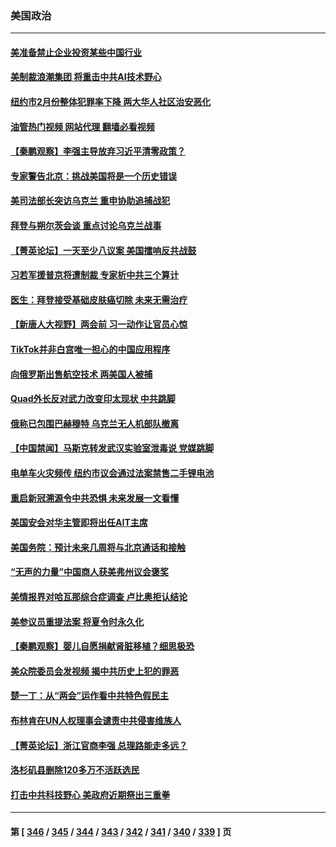 ### 美国政治
---
#### [美准备禁止企业投资某些中国行业](../../pages/ncid1078159/n13942805.md?03041645) 
#### [美制裁浪潮集团 将重击中共AI技术野心](../../pages/ncid1078159/n13942798.md?03041645) 
#### [纽约市2月份整体犯罪率下降 两大华人社区治安恶化](../../pages/ncid1078159/n13942739.md?03041645) 
#### [油管热门视频 网站代理 翻墙必看视频](http://138.2.39.72:81/youtube.html?epic-marker?03041645)
#### [【秦鹏观察】李强主导放弃习近平清零政策？](../../pages/ncid1078159/n13942614.md?03041645) 
#### [专家警告北京：挑战美国将是一个历史错误](../../pages/ncid1078159/n13942591.md?03041645) 
#### [美司法部长突访乌克兰 重申协助追捕战犯](../../pages/ncid1078159/n13942581.md?03041645) 
#### [拜登与朔尔茨会谈 重点讨论乌克兰战事](../../pages/ncid1078159/n13942613.md?03041645) 
#### [【菁英论坛】一天至少八议案 美国擂响反共战鼓](../../pages/ncid1078159/n13942561.md?03041645) 
#### [习若军援普京将遭制裁 专家析中共三个算计](../../pages/ncid1078159/n13941775.md?03041645) 
#### [医生：拜登接受基础皮肤癌切除 未来无需治疗](../../pages/ncid1078159/n13942582.md?03041645) 
#### [【新唐人大视野】两会前 习一动作让官员心惊](../../pages/ncid1078159/n13942364.md?03041645) 
#### [TikTok并非白宫唯一担心的中国应用程序](../../pages/ncid1078159/n13942494.md?03041645) 
#### [向俄罗斯出售航空技术 两美国人被捕](../../pages/ncid1078159/n13942501.md?03041645) 
#### [Quad外长反对武力改变印太现状 中共跳脚](../../pages/ncid1078159/n13942426.md?03041645) 
#### [俄称已包围巴赫穆特 乌克兰无人机部队撤离](../../pages/ncid1078159/n13942287.md?03041645) 
#### [【中国禁闻】马斯克转发武汉实验室泄毒说 党媒跳脚](../../pages/ncid1078159/n13941847.md?03041645) 
#### [电单车火灾频传 纽约市议会通过法案禁售二手锂电池](../../pages/ncid1078159/n13942077.md?03041645) 
#### [重启新冠溯源令中共恐惧 未来发展一文看懂](../../pages/ncid1078159/n13941816.md?03041645) 
#### [美国安会对华主管即将出任AIT主席](../../pages/ncid1078159/n13942040.md?03041645) 
#### [美国务院：预计未来几周将与北京通话和接触](../../pages/ncid1078159/n13941886.md?03041645) 
#### [“无声的力量”中国商人获美弗州议会褒奖](../../pages/ncid1078159/n13941208.md?03041645) 
#### [美情报界对哈瓦那综合症调查 卢比奥拒认结论](../../pages/ncid1078159/n13941937.md?03041645) 
#### [美参议员重提法案 将夏令时永久化](../../pages/ncid1078159/n13941903.md?03041645) 
#### [【秦鹏观察】婴儿自愿捐献肾脏移植？细思极恐](../../pages/ncid1078159/n13941864.md?03041645) 
#### [美众院委员会发视频 揭中共历史上犯的罪恶](../../pages/ncid1078159/n13941865.md?03041645) 
#### [楚一丁：从“两会”运作看中共特色假民主](../../pages/ncid1078159/n13941852.md?03041645) 
#### [布林肯在UN人权理事会谴责中共侵害维族人](../../pages/ncid1078159/n13941841.md?03041645) 
#### [【菁英论坛】浙江官商李强 总理路能走多远？](../../pages/ncid1078159/n13941788.md?03041645) 
#### [洛杉矶县删除120多万不活跃选民](../../pages/ncid1078159/n13941858.md?03041645) 
#### [打击中共科技野心 美政府近期祭出三重拳](../../pages/ncid1078159/n13941825.md?03041645) 

---
#### 第 [ [346](./346.md?03041645) / [345](./345.md?03041645) / [344](./344.md?03041645) / [343](./343.md?03041645) / [342](./342.md?03041645) / [341](./341.md?03041645) / [340](./340.md?03041645) / [339](./339.md?03041645) ] 页
